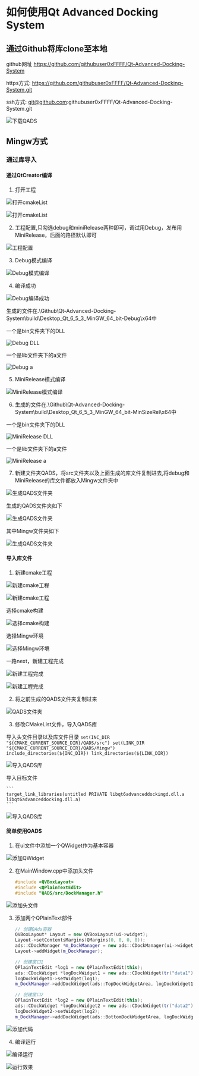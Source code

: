 # 如何使用Qt Advanced Docking System

## 通过Github将库clone至本地
github网址
https://github.com/githubuser0xFFFF/Qt-Advanced-Docking-System

https方式:
https://github.com/githubuser0xFFFF/Qt-Advanced-Docking-System.git

ssh方式:
git@github.com:githubuser0xFFFF/Qt-Advanced-Docking-System.git

![下载QADS](1.png "下载QADS")

## Mingw方式

### 通过库导入

#### 通过QtCreator编译
1. 打开工程

![打开cmakeList](2.png "打开cmakeList")

![打开cmakeList](3.png "打开cmakeList")

2. 工程配置,只勾选debug和miniRelease两种即可，调试用Debug，发布用MiniRelease，后面的路径默认即可

![工程配置](4.png "工程配置")

3. Debug模式编译

![Debug模式编译](5.png "Debug模式编译")

4. 编译成功

![Debug编译成功](6.png "Debug编译成功")

生成的文件在.\Github\Qt-Advanced-Docking-System\build\Desktop_Qt_6_5_3_MinGW_64_bit-Debug\x64中

一个是bin文件夹下的DLL

![Debug DLL](7.png "Debug DLL")

一个是lib文件夹下的a文件

![Debug a](8.png "Debug a")

5. MiniRelease模式编译

![MiniRelease模式编译](9.png "MiniRelease模式编译")

6. 生成的文件在.\Github\Qt-Advanced-Docking-System\build\Desktop_Qt_6_5_3_MinGW_64_bit-MinSizeRel\x64中

一个是bin文件夹下的DLL

![MiniRelease DLL](10.png "MiniRelease DLL")

一个是lib文件夹下的a文件

![MiniRelease a](11.png "MiniRelease a")

7. 新建文件夹QADS，将src文件夹以及上面生成的库文件复制进去,将debug和MiniRelease的库文件都放入Mingw文件夹中

![生成QADS文件夹](12.png "生成QADS文件夹")

生成的QADS文件夹如下

![生成QADS文件夹](13.png "生成QADS文件夹")

其中Mingw文件夹如下

![生成QADS文件夹](14.png "生成QADS文件夹")

#### 导入库文件

1. 新建cmake工程

![新建cmake工程](16.png "新建cmake工程")

![新建cmake工程](17.png "新建cmake工程")

选择cmake构建

![选择cmake构建](18.png "选择cmake构建")

选择Mingw环境

![选择Mingw环境](19.png "选择Mingw环境")

一路next，新建工程完成

![新建工程完成](20.png "新建工程完成")

![新建工程完成](21.png "新建工程完成")

2. 将之前生成的QADS文件夹复制过来

![QADS文件夹](22.png "QADS文件夹")

3. 修改CMakeList文件，导入QADS库

导入头文件目录以及库文件目录
	```
	set(INC_DIR "${CMAKE_CURRENT_SOURCE_DIR}/QADS/src")
	set(LINK_DIR "${CMAKE_CURRENT_SOURCE_DIR}/QADS/Mingw")
	include_directories(${INC_DIR})
	link_directories(${LINK_DIR})
	```

![导入QADS库](23.png "导入QADS库")

导入目标文件

	```
	target_link_libraries(untitled PRIVATE libqt6advanceddockingd.dll.a libqt6advanceddocking.dll.a)
	```
![导入QADS库](24.png "导入QADS库")

#### 简单使用QADS

1. 在ui文件中添加一个QWidget作为基本容器

![添加QWidget](25.png "添加QWidget")

2. 在MainWindow.cpp中添加头文件
	```C++
	#include <QVBoxLayout>
	#include <QPlainTextEdit>
	#include "QADS/src/DockManager.h"
	```
	
![添加头文件](26.png "添加头文件")

3. 添加两个QPlainText部件
	```C++
	// 创建QAds容器
    QVBoxLayout* Layout = new QVBoxLayout(ui->widget);
    Layout->setContentsMargins(QMargins(0, 0, 0, 0));
    ads::CDockManager *m_DockManager = new ads::CDockManager(ui->widget);
    Layout->addWidget(m_DockManager);
    
    // 创建窗口1
    QPlainTextEdit *log1 = new QPlainTextEdit(this);
    ads::CDockWidget *logDockWidget1 = new ads::CDockWidget(tr("data1"));
    logDockWidget1->setWidget(log1);
    m_DockManager->addDockWidget(ads::TopDockWidgetArea, logDockWidget1);
    
    // 创建窗口2
    QPlainTextEdit *log2 = new QPlainTextEdit(this);
    ads::CDockWidget *logDockWidget2 = new ads::CDockWidget(tr("data2"));
    logDockWidget2->setWidget(log2);
    m_DockManager->addDockWidget(ads::BottomDockWidgetArea, logDockWidget2);
	```

![添加代码](27.png "添加代码")

4. 编译运行

![编译运行](28.png "编译运行")

![运行效果](29.png "运行效果")



